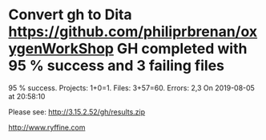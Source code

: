 # Convert gh to Dita https://github.com/philiprbrenan/oxygenWorkShop GH completed with 95 % success and 3 failing files

95 % success. Projects: 1+0=1.  Files: 3+57=60. Errors: 2,3  On 2019-08-05 at 20:58:10



Please see: http://3.15.2.52/gh/results.zip

http://www.ryffine.com
